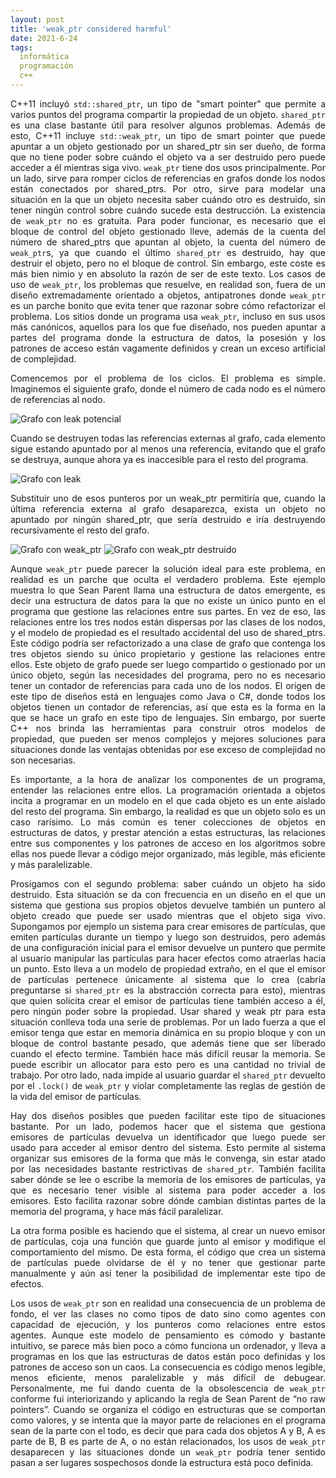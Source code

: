 ```yaml
---
layout: post
title: 'weak_ptr considered harmful'
date: 2021-6-24
tags:
  informática
  programación
  c++
---
```

<p style='text-align: justify;'>C++11 incluyó <code>std::shared_ptr</code>, un tipo de "smart pointer" que permite a varios puntos del programa compartir la propiedad de un objeto. <code>shared_ptr</code> es una clase bastante útil para resolver algunos problemas. Además de esto, C++11 incluye <code>std::weak_ptr</code>, un tipo de smart pointer que puede apuntar a un objeto gestionado por un shared_ptr sin ser dueño, de forma que no tiene poder sobre cuándo el objeto va a ser destruido pero puede acceder a él mientras siga vivo. <code>weak_ptr</code> tiene dos usos principalmente. Por un lado, sirve para romper ciclos de referencias en grafos donde los nodos están conectados por shared_ptrs. Por otro, sirve para modelar una situación en la que un objeto necesita saber cuándo otro es destruido, sin tener ningún control sobre cuándo sucede esta destrucción. La existencia de <code>weak_ptr</code> no es gratuita. Para poder funcionar, es necesario que el bloque de control del objeto gestionado lleve, además de la cuenta del número de shared_ptrs que apuntan al objeto, la cuenta del número de <code>weak_ptr</code>s, ya que cuando el último <code>shared_ptr</code> es destruido, hay que destruir el objeto, pero no el bloque de control. Sin embargo, este coste es más bien nimio y en absoluto la razón de ser de este texto. Los casos de uso de <code>weak_ptr</code>, los problemas que resuelve, en realidad son, fuera de un diseño extremadamente orientado a objetos, antipatrones donde <code>weak_ptr</code> es un parche bonito que evita tener que razonar sobre cómo refactorizar el problema. Los sitios donde un programa usa <code>weak_ptr</code>, incluso en sus usos más canónicos, aquellos para los que fue diseñado, nos pueden apuntar a partes del programa donde la estructura de datos, la posesión y los patrones de acceso están vagamente definidos y crean un exceso artificial de complejidad.</p>

<p style='text-align: justify;'>Comencemos por el problema de los ciclos. El problema es simple. Imaginemos el siguiente grafo, donde el número de cada nodo es el número de referencias al nodo.</p>

![Grafo con leak potencial](https://raw.githubusercontent.com/asielorz/blog/master/images/weak_ptr_1.png)

<p style='text-align: justify;'>Cuando se destruyen todas las referencias externas al grafo, cada elemento sigue estando apuntado por al menos una referencia, evitando que el grafo se destruya, aunque ahora ya es inaccesible para el resto del programa.</p>

![Grafo con leak](https://raw.githubusercontent.com/asielorz/blog/master/images/weak_ptr_2.png)

<p style='text-align: justify;'>Substituir uno de esos punteros por un weak_ptr permitiría que, cuando la última referencia externa al grafo desaparezca, exista un objeto no apuntado por ningún shared_ptr, que sería destruido e iría destruyendo recursivamente el resto del grafo.</p>

![Grafo con weak_ptr](https://raw.githubusercontent.com/asielorz/blog/master/images/weak_ptr_3.png)
![Grafo con weak_ptr destruido](https://raw.githubusercontent.com/asielorz/blog/master/images/weak_ptr_4.png)

<p style='text-align: justify;'>Aunque <code>weak_ptr</code> puede parecer la solución ideal para este problema, en realidad es un parche que oculta el verdadero problema. Este ejemplo muestra lo que Sean Parent llama una estructura de datos emergente, es decir una estructura de datos para la que no existe un único punto en el programa que gestione las relaciones entre sus partes. En vez de eso, las relaciones entre los tres nodos están dispersas por las clases de los nodos, y el modelo de propiedad es el resultado accidental del uso de shared_ptrs. Este código podría ser refactorizado a una clase de grafo que contenga los tres objetos siendo su único propietario y gestione las relaciones entre ellos. Este objeto de grafo puede ser luego compartido o gestionado por un único objeto, según las necesidades del programa, pero no es necesario tener un contador de referencias para cada uno de los nodos. El origen de este tipo de diseños está en lenguajes como Java o C#, donde todos los objetos tienen un contador de referencias, así que esta es la forma en la que se hace un grafo en este tipo de lenguajes. Sin embargo, por suerte C++ nos brinda las herramientas para construir otros modelos de propiedad, que pueden ser menos complejos y mejores soluciones para situaciones donde las ventajas obtenidas por ese exceso de complejidad no son necesarias.</p>

<p style='text-align: justify;'>Es importante, a la hora de analizar los componentes de un programa, entender las relaciones entre ellos. La programación orientada a objetos incita a programar en un modelo en el que cada objeto es un ente aislado del resto del programa. Sin embargo, la realidad es que un objeto solo es un caso rarísimo. Lo más común es tener colecciones de objetos en estructuras de datos, y prestar atención a estas estructuras, las relaciones entre sus componentes y los patrones de acceso en los algoritmos sobre ellas nos puede llevar a código mejor organizado, más legible, más eficiente y más paralelizable.</p>

<p style='text-align: justify;'>Prosigamos con el segundo problema: saber cuándo un objeto ha sido destruido. Esta situación se da con frecuencia en un diseño en el que un sistema que gestiona sus propios objetos devuelve también un puntero al objeto creado que puede ser usado mientras que el objeto siga vivo. Supongamos por ejemplo un sistema para crear emisores de partículas, que emiten partículas durante un tiempo y luego son destruidos, pero además de una configuración inicial para el emisor devuelve un puntero que permite al usuario manipular las partículas para hacer efectos como atraerlas hacia un punto. Esto lleva a un modelo de propiedad extraño, en el que el emisor de partículas pertenece únicamente al sistema que lo crea (cabría preguntarse si <code>shared_ptr</code> es la abstracción correcta para esto), mientras que quien solicita crear el emisor de partículas tiene también acceso a él, pero ningún poder sobre la propiedad. Usar shared y weak ptr para esta situación conlleva toda una serie de problemas. Por un lado fuerza a que el emisor tenga que estar en memoria dinámica en su propio bloque y con un bloque de control bastante pesado, que además tiene que ser liberado cuando el efecto termine. También hace más difícil reusar la memoria. Se puede escribir un allocator para esto pero es una cantidad no trivial de trabajo. Por otro lado, nada impide al usuario guardar el <code>shared_ptr</code> devuelto por el <code>.lock()</code> de <code>weak_ptr</code> y violar completamente las reglas de gestión de la vida del emisor de partículas.</p>

<p style='text-align: justify;'>Hay dos diseños posibles que pueden facilitar este tipo de situaciones bastante. Por un lado, podemos hacer que el sistema que gestiona emisores de partículas devuelva un identificador que luego puede ser usado para acceder al emisor dentro del sistema. Esto permite al sistema organizar sus emisores de la forma que más le convenga, sin estar atado por las necesidades bastante restrictivas de <code>shared_ptr</code>. También facilita saber dónde se lee o escribe la memoria de los emisores de partículas, ya que es necesario tener visible al sistema para poder acceder a los emisores. Esto facilita razonar sobre dónde cambian distintas partes de la memoria del programa, y hace más fácil paralelizar.</p>

<p style='text-align: justify;'>La otra forma posible es haciendo que el sistema, al crear un nuevo emisor de partículas, coja una función que guarde junto al emisor y modifique el comportamiento del mismo. De esta forma, el código que crea un sistema de partículas puede olvidarse de él y no tener que gestionar parte manualmente y aún así tener la posibilidad de implementar este tipo de efectos.</p>

<p style='text-align: justify;'>Los usos de <code>weak_ptr</code> son en realidad una consecuencia de un problema de fondo, el ver las clases no como tipos de dato sino como agentes con capacidad de ejecución, y los punteros como relaciones entre estos agentes. Aunque este modelo de pensamiento es cómodo y bastante intuitivo, se parece más bien poco a cómo funciona un ordenador, y lleva a programas en los que las estructuras de datos están poco definidas y los patrones de acceso son un caos. La consecuencia es código menos legible, menos eficiente, menos paralelizable y más difícil de debugear. Personalmente, me fui dando cuenta de la obsolescencia de <code>weak_ptr</code> conforme fui interiorizando y aplicando la regla de Sean Parent de “no raw pointers”. Cuando se organiza el código en estructuras que se comportan como valores, y se intenta que la mayor parte de relaciones en el programa sean de la parte con el todo, es decir que para cada dos objetos A y B, A es parte de B, B es parte de A, o no están relacionados, los usos de <code>weak_ptr</code> desaparecen y las situaciones donde un <code>weak_ptr</code> podría tener sentido pasan a ser lugares sospechosos donde la estructura está poco definida.</p>
